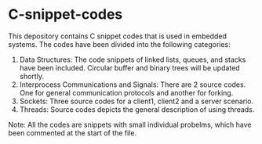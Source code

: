 # C-snippet-codes
This depository contains C snippet codes that is used in embedded systems.
The codes have been divided into the following categories:

1) Data Structures: The code snippets of linked lists, queues, and stacks have been included. Circular buffer and binary trees will be updated shortly.
2) Interprocess Communications and Signals: There are 2 source codes. One for general communication protocols and another for forking.
3) Sockets: Three source codes for a client1, client2 and a server scenario.
4) Threads: Source codes depicts the general description of using threads.

Note: All the codes are snippets with small individual probelms, which have been commented at the start of the file.
